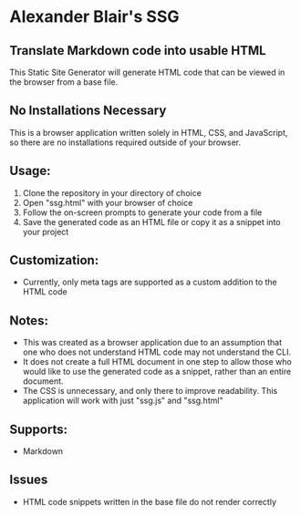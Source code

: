 # Alexander Blair's SSG

## Translate Markdown code into usable HTML
This Static Site Generator will generate HTML code that can be viewed in the browser from a base file.

## No Installations Necessary
This is a browser application written solely in HTML, CSS, and JavaScript, so there are no installations required outside of your browser. 

## Usage:
1. Clone the repository in your directory of choice
2. Open "ssg.html" with your browser of choice
3. Follow the on-screen prompts to generate your code from a file
4. Save the generated code as an HTML file or copy it as a snippet into your project

## Customization:
- Currently, only meta tags are supported as a custom addition to the HTML code

## Notes:
- This was created as a browser application due to an assumption that one who does not understand HTML code may not understand the CLI.
- It does not create a full HTML document in one step to allow those who would like to use the generated code as a snippet, rather than an entire document.
- The CSS is unnecessary, and only there to improve readability. This application will work with just "ssg.js" and "ssg.html"

## Supports:
- Markdown

## Issues
- HTML code snippets written in the base file do not render correctly
